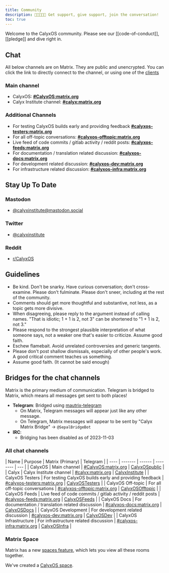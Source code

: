 ```yaml
---
title: Community
description: 🧑🏿‍🤝‍🧑🏻 Get support, give support, join the conversation!
toc: true
---
```


Welcome to the CalyxOS community. Please see our [[code-of-conduct]], [[pledge]] and dive right in.

## Chat

All below channels are on Matrix. They are public and unencrypted. You can click the link to directly connect to the channel, or using one of the [clients](https://matrix.org/clients/)

### Main channel

* CalyxOS: **[#CalyxOS:matrix.org](https://app.element.io/#/room/#CalyxOS:matrix.org)**
* Calyx Institute channel: **[#calyx:matrix.org](https://app.element.io/#/room/#calyx:matrix.org)**

### Additional Channels

* For testing CalyxOS builds early and providing feedback **[#calyxos-testers:matrix.org](https://app.element.io/#/room/#calyxos-testers:matrix.org)**
* For all off-topic conversations: **[#calyxos-offtopic:matrix.org](https://app.element.io/#/room/#calyxos-offtopic:matrix.org)**
* Live feed of code commits / gitlab activity / reddit posts: **[#calyxos-feeds:matrix.org](https://app.element.io/#/room/#calyxos-feeds:matrix.org)**
* For documentation / translation related discussion: **[#calyxos-docs:matrix.org](https://app.element.io/#/room/#calyxos-docs:matrix.org)**
* For development related discussion: **[#calyxos-dev:matrix.org](https://app.element.io/#/room/#calyxos-dev:matrix.org)**
* For infrastructure related discussion: **[#calyxos-infra:matrix.org](https://app.element.io/#/room/#calyxos-infra:matrix.org)**

## Stay Up To Date

### Mastodon

* [@calyxinstitute@mastodon.social](https://mastodon.social/@calyxinstitute)

### Twitter

* [@calyxinstitute](https://twitter.com/calyxinstitute)

### Reddit

* [r/CalyxOS](https://www.reddit.com/r/CalyxOS/)

## Guidelines
* Be kind. Don't be snarky. Have curious conversation; don't cross-examine. Please don't fulminate. Please don't sneer, including at the rest of the community.
* Comments should get more thoughtful and substantive, not less, as a topic gets more divisive.
* When disagreeing, please reply to the argument instead of calling names. "That is idiotic; 1 + 1 is 2, not 3" can be shortened to "1 + 1 is 2, not 3."
* Please respond to the strongest plausible interpretation of what someone says, not a weaker one that's easier to criticize. Assume good faith.
* Eschew flamebait. Avoid unrelated controversies and generic tangents.
* Please don't post shallow dismissals, especially of other people's work. A good critical comment teaches us something.
* Assume good faith. (It cannot be said enough)

## Bridges for the chat channels

Matrix is the primary medium of communication. Telegram is bridged to Matrix, which means all messages get sent to both places!

* **Telegram**: Bridged using [mautrix-telegram](https://matrix.org/docs/projects/bridge/mautrix-telegram)
  * On Matrix, Telegram messages will appear just like any other message.
  * On Telegram, Matrix messages will appear to be sent by "Calyx Matrix Bridge" -> `@SepalBridgeBot`
* **IRC**:
  * Bridging has been disabled as of 2023-11-03

### All chat channels

| Name | Purpose | Matrix (Primary) | Telegram |
| ---- | ------- | ------ | -------- | --- |
| CalyxOS | Main channel | [#CalyxOS:matrix.org](https://app.element.io/#/room/#CalyxOS:matrix.org) | [CalyxOSpublic](https://t.me/CalyxOSpublic) |
| Calyx | Calyx Institute channel | [#calyx:matrix.org](https://app.element.io/#/room/#calyx:matrix.org) | [CalyxInstitute](https://t.me/CalyxInstitute) |
| CalyxOS Testers | For testing CalyxOS builds early and providing feedback | [#calyxos-testers:matrix.org](https://app.element.io/#/room/#calyxos-testers:matrix.org) | [CalyxOSTesters](https://t.me/CalyxOSTesters) |
| CalyxOS Off-topic | For all off-topic conversations | [#calyxos-offtopic:matrix.org](https://app.element.io/#/room/#calyxos-offtopic:matrix.org) | [CalyxOSOfftopic](https://t.me/CalyxOSOffTopic) |
| CalyxOS Feeds | Live feed of code commits / gitlab activity / reddit posts | [#calyxos-feeds:matrix.org](https://app.element.io/#/room/#calyxos-feeds:matrix.org) | [CalyxOSFeeds](https://t.me/CalyxOSFeeds) |
| CalyxOS Docs | For documentation / translation related discussion | [#calyxos-docs:matrix.org](https://app.element.io/#/room/#calyxos-docs:matrix.org) | [CalyxOSDocs](https://t.me/CalyxOSDocs) |
| CalyxOS Development | For development related discussion | [#calyxos-dev:matrix.org](https://app.element.io/#/room/#calyxos-dev:matrix.org) | [CalyxOSDev](https://t.me/CalyxOSDev) |
| CalyxOS Infrastructure | For infrastructure related discussion | [#calyxos-infra:matrix.org](https://app.element.io/#/room/#calyxos-infra:matrix.org) | [CalyxOSInfra](https://t.me/CalyxOSInfra) |

### Matrix Space

Matrix has a new [spaces feature](https://element.io/blog/spaces-the-next-frontier/), which lets you view all these rooms together.

We've created a [CalyxOS space](https://app.element.io/#/room/#calyxos-space:matrix.org).
